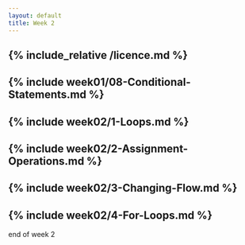 ```yaml
---
layout: default
title: Week 2
---
```

{% include_relative /licence.md %}
---
{% include week01/08-Conditional-Statements.md %}
---
{% include week02/1-Loops.md %}
---
{% include week02/2-Assignment-Operations.md %}
---
{% include week02/3-Changing-Flow.md %}
---
{% include week02/4-For-Loops.md %}
---



end of week 2